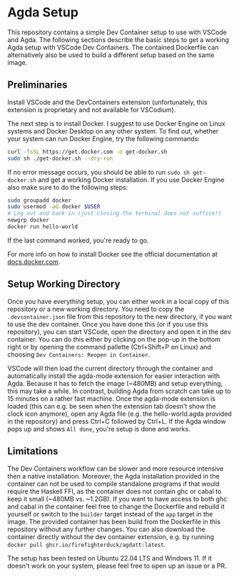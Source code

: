 # Agda Setup

This repository contains a simple Dev Container setup to use with VSCode and Agda.
The following sections describe the basic steps to get a working Agda setup with VSCode Dev Containers.
The contained Dockerfile can alternatively also be used to build a different setup based on the same image.

## Preliminaries
Install VSCode and the DevContainers extension (unfortunately, this extension is proprietary and not available for VSCodium).

The next step is to install Docker. I suggest to use Docker Engine on Linux systems and Docker Desktop on any other system.
To find out, whether your system can run Docker Engine, try the following commands:

```bash
curl -fsSL https://get.docker.com -o get-docker.sh
sudo sh ./get-docker.sh --dry-run
```

If no error message occurs, you should be able to run `sudo sh get-docker.sh` and get a working Docker installation.
If you use Docker Engine also make sure to do the following steps:

```bash
sudo groupadd docker
sudo usermod -aG docker $USER
# Log out and back in (just closing the terminal does not suffice!)
newgrp docker
docker run hello-world
```
If the last command worked, you're ready to go.

For more info on how to install Docker see the official documentation at [docs.docker.com](https://docs.docker.com/desktop/install/linux-install/).

## Setup Working Directory
Once you have everything setup, you can either work in a local copy of this repository or a new working directory.
You need to copy the `.devcontainer.json` file from this repository to the new directory, if you want to use the dev container.
Once you have done this (or if you use this repository), you can start VSCode, open the directory and open it in the dev container.
You can do this either by clicking on the pop-up in the bottom right or by opening the command pallette (Ctrl+Shift+P on Linux) and choosing `Dev Containers: Reopen in Container`.

VSCode will then load the current directory through the container and automatically install the agda-mode extension for easier interaction with Agda.
Because it has to fetch the image (~480MB) and setup everything, this may take a while.
In contrast, building Agda from scratch can take up to 15 minutes on a rather fast machine.
Once the agda-mode extension is loaded (this can e.g. be seen when the extension tab doesn't show the clock icon anymore), open any Agda file (e.g. the hello-world.agda provided in the repository) and press Ctrl+C followed by Ctrl+L.
If the Agda window pops up and shows `All done`, you're setup is done and works.

## Limitations
The Dev Containers workflow can be slower and more resource intensive then a native installation.
Moreover, the Agda installation provided in the container can not be used to compile standalone programs if that would require the Haskell FFI, as the container does not contain ghc or cabal to keep it small (~480MB vs. ~1.2GB).
If you want to have access to both ghc and cabal in the container feel free to change the Dockerfile and rebuild it yourself or switch to the `builder` target instead of the `app` target in the image.
The provided container has been build from the Dockerfile in this repository without any further changes.
You can also download the container directly without the dev container extension, e.g. by running `docker pull ghcr.io/firefighterduck/agdatt:latest`.

The setup has been tested on Ubuntu 22.04 LTS and Windows 11.
If it doesn't work on your system, please feel free to open up an issue or a PR.
